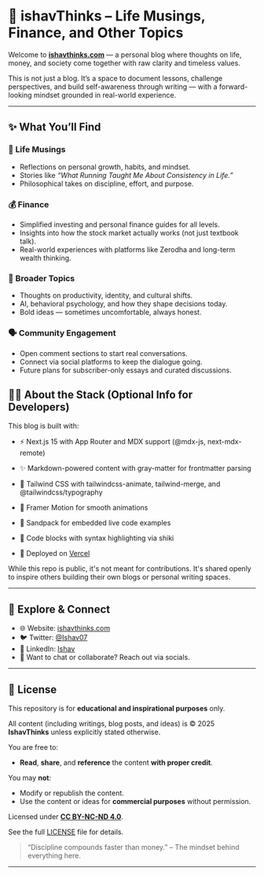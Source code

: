 # 🧠 ishavThinks – Life Musings, Finance, and Other Topics

Welcome to [**ishavthinks.com**](https://www.ishavthinks.com) — a personal blog where thoughts on life, money, and society come together with raw clarity and timeless values.

This is not just a blog. It’s a space to document lessons, challenge perspectives, and build self-awareness through writing — with a forward-looking mindset grounded in real-world experience.

---

## ✨ What You’ll Find

### 🧭 Life Musings
- Reflections on personal growth, habits, and mindset.
- Stories like *“What Running Taught Me About Consistency in Life.”*
- Philosophical takes on discipline, effort, and purpose.

### 💰 Finance
- Simplified investing and personal finance guides for all levels.
- Insights into how the stock market actually works (not just textbook talk).
- Real-world experiences with platforms like Zerodha and long-term wealth thinking.

### 🧠 Broader Topics
- Thoughts on productivity, identity, and cultural shifts.
- AI, behavioral psychology, and how they shape decisions today.
- Bold ideas — sometimes uncomfortable, always honest.

### 🗣️ Community Engagement
- Open comment sections to start real conversations.
- Connect via social platforms to keep the dialogue going.
- Future plans for subscriber-only essays and curated discussions.

## 🧑‍💻 About the Stack (Optional Info for Developers)

This blog is built with:
- ⚡ Next.js 15 with App Router and MDX support (@mdx-js, next-mdx-remote)
- ✨ Markdown-powered content with gray-matter for frontmatter parsing

- 💅 Tailwind CSS with tailwindcss-animate, tailwind-merge, and @tailwindcss/typography
- 🎥 Framer Motion for smooth animations
- 🧪 Sandpack for embedded live code examples
- 🧠 Code blocks with syntax highlighting via shiki

- 🚀 Deployed on [Vercel](https://vercel.com/)
  
While this repo is public, it's not meant for contributions. It's shared openly to inspire others building their own blogs or personal writing spaces.

---

## 🔗 Explore & Connect

- 🌐 Website: [ishavthinks.com](https://www.ishavthinks.com)
- 🐦 Twitter: [@Ishav07](https://twitter.com/ishav07)
- 💼 LinkedIn: [Ishav](https://www.linkedin.com/in/0053ishav/)
- 💬 Want to chat or collaborate? Reach out via socials.

---

## 📝 License

This repository is for **educational and inspirational purposes** only.

All content (including writings, blog posts, and ideas) is © 2025 **IshavThinks** unless explicitly stated otherwise.

You are free to:
- **Read**, **share**, and **reference** the content **with proper credit**.

You may **not**:
- Modify or republish the content.
- Use the content or ideas for **commercial purposes** without permission.

Licensed under [**CC BY-NC-ND 4.0**](https://creativecommons.org/licenses/by-nc-nd/4.0/).

See the full [LICENSE](LICENSE) file for details.


> “Discipline compounds faster than money.” – The mindset behind everything here.

---

